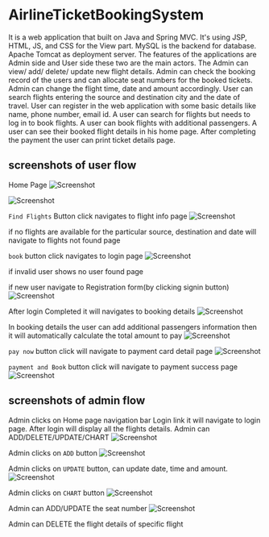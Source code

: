 # AirlineTicketBookingSystem
It is a web application that built on Java and Spring MVC.
It's using JSP, HTML, JS, and CSS for the View part.
MySQL is the backend for database.
Apache Tomcat as deployment server. 
The features of the applications are Admin side and User side these two are the main actors.
The Admin can view/ add/ delete/ update new flight details. Admin can check the booking record of the users and can allocate seat numbers for the booked tickets. Admin can change the flight time, date and amount accordingly. 
User can search flights entering the source and destination city and the date of travel. User can register in the web application with some basic details like name, phone number, email id. A user can search for flights but needs to log in to book flights. A user can book flights with additional passengers. A user can see their booked flight details in his home page. After completing the payment the user can print ticket details page.

## screenshots of user flow

Home Page
![Screenshot](screenshots/HomePage.png)

![Screenshot](screenshots/HomePageFilled.png)

`Find Flights` Button click navigates to flight info page
![Screenshot](screenshots/ListofFlights.png)

if no flights are available for the particular source, destination and date will navigate to flights not found page 

`book` button click navigates to login page
![Screenshot](screenshots/LogInPage.png)

if invalid user shows no user found page

if new user navigate to Registration form(by clicking signin button) 
![Screenshot](screenshots/NewRegisterForm.png)

After login Completed it will navigates to booking details
![Screenshot](screenshots/BookingDetails.png)

In booking details the user can add additional passengers information then it will automatically calculate the total amount to pay
![Screenshot](screenshots/TotalAmount.png)

`pay now` button click will navigate to payment card detail page
![Screenshot](screenshots/Payment.png)
 
`payment and Book` button click will navigate to payment success page
![Screenshot](screenshots/PaymentSuccess.png)


## screenshots of admin flow

Admin clicks on Home page navigation bar Login link it will navigate to login page. After login will display all the flights details. Admin can ADD/DELETE/UPDATE/CHART
![Screenshot](screenshots/AdminListofFLights.png)

Admin clicks on `ADD` button 
![Screenshot](screenshots/AdminAddDetails.png)

Admin clicks on `UPDATE` button, can update date, time and amount.
![Screenshot](screenshots/AdminUpdate.png)

Admin clicks on `CHART` button
![Screenshot](screenshots/AdminBookedUserDetails.png)

Admin can ADD/UPDATE the seat number
![Screenshot](screenshots/AdminUpdateSeatNumber.png)

Admin can DELETE the flight details of specific flight
